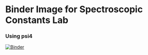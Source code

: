 # Binder Image for Spectroscopic Constants Lab

### Using psi4
[![Binder](https://mybinder.org/badge_logo.svg)](https://mybinder.org/v2/gh/profshep/labs/master)

